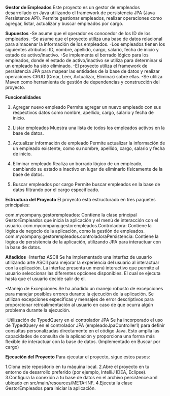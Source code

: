 **Gestor de Empleados**
Este proyecto es un gestor de empleados desarrollado en Java utilizando el framework de persistencia JPA (Java Persistence API). Permite gestionar empleados, realizar operaciones como agregar, listar, actualizar y buscar empleados por cargo.

**Supuestos**
-Se asume que el operador es conocedor de los ID de los empleados.
-Se asume que el proyecto utiliza una base de datos relacional para almacenar la información de los empleados.
-Los empleados tienen los siguientes atributos: ID, nombre, apellido, cargo, salario, fecha de inicio y estado de activo/inactivo.
-Se implementa el borrado lógico para los empleados, donde el estado de activo/inactivo se utiliza para determinar si un empleado ha sido eliminado.
-El proyecto utiliza el framework de persistencia JPA para mapear las entidades de la base de datos y realizar operaciones CRUD (Crear, Leer, Actualizar, Eliminar) sobre ellas.
-Se utiliza Maven como herramienta de gestión de dependencias y construcción del proyecto.

**Funcionalidades**

1. Agregar nuevo empleado
Permite agregar un nuevo empleado con sus respectivos datos como nombre, apellido, cargo, salario y fecha de inicio.

2. Listar empleados
Muestra una lista de todos los empleados activos en la base de datos.

3. Actualizar información de empleado
Permite actualizar la información de un empleado existente, como su nombre, apellido, cargo, salario y fecha de inicio.

4. Eliminar empleado
Realiza un borrado lógico de un empleado, cambiando su estado a inactivo en lugar de eliminarlo físicamente de la base de datos.

5. Buscar empleados por cargo
Permite buscar empleados en la base de datos filtrando por el cargo especificado.

**Estructura del Proyecto**
El proyecto está estructurado en tres paquetes principales:

com.mycompany.gestorempleados: Contiene la clase principal GestorEmpleados que inicia la aplicación y el menú de interacción con el usuario.
com.mycompany.gestorempleados.Controladora: Contiene la lógica de negocio de la aplicación, como la gestión de empleados.
com.mycompany.gestorempleados.controladoraPersistencia: Contiene la lógica de persistencia de la aplicación, utilizando JPA para interactuar con la base de datos.

**Añadidos**
-Interfaz ASCII
Se ha implementado una interfaz de usuario utilizando arte ASCII para mejorar la experiencia del usuario al interactuar con la aplicación. 
La interfaz presenta un menú interactivo que permite al usuario seleccionar las diferentes opciones disponibles.
El cual se ejecuta hasta que el usuario decide salir de el.

-Manejo de Excepciones
Se ha añadido un manejo robusto de excepciones para manejar posibles errores durante la ejecución de la aplicación.
Se utilizan excepciones específicas y mensajes de error descriptivos para proporcionar retroalimentación al usuario en caso de que ocurra algún problema durante la ejecución.

-Utilización de TypedQuery en el controlador JPA
Se ha incorporado el uso de TypedQuery en el controlador JPA (empleadoJpaController1) para definir consultas personalizadas directamente en el código Java. 
Esto amplía las capacidades de consulta de la aplicación y proporciona una forma más flexible de interactuar con la base de datos. (Implementado en Buscar por cargo)

**Ejecución del Proyecto**
Para ejecutar el proyecto, sigue estos pasos:

1.Clona este repositorio en tu máquina local.
2.Abre el proyecto en tu entorno de desarrollo preferido (por ejemplo, IntelliJ IDEA, Eclipse).
3.Configura la conexión a tu base de datos en el archivo persistence.xml ubicado en src/main/resources/META-INF.
4.Ejecuta la clase GestorEmpleados para iniciar la aplicación.
